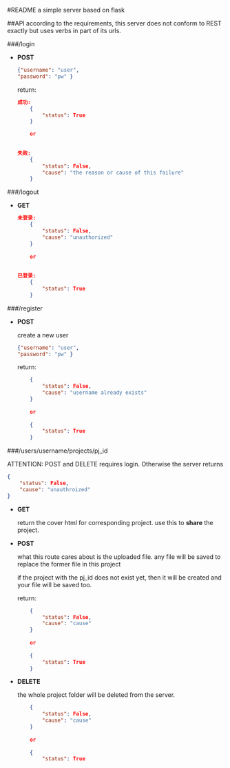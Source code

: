 #README
a simple server based on flask

##API
according to the requirements, this server does not conform to REST exactly but uses verbs in part of its urls.

###/login 
- **POST** 

	```json
	{"username": "user",
	"password": "pw" }
	```

	return:
	
	```json
	成功:
		{
			"status": True
		}
	
		or
		
		
	失败:
		{
			"status": False,
			"cause": "the reason or cause of this failure"
		}

	```
  

###/logout
- **GET**

	```json
	未登录:
		{
			"status": False,
     		"cause": "unauthorized"
     	}
     	
     	or
     	
     	
    已登录:
    	{
    		"status": True
    	}
	```
	


###/register
- **POST**
	
	create a new user
	
	```json
	{"username": "user",
	"password": "pw" }
	```
	
	return:
	
	```json
		{
			"status": False, 
			"cause": "username already exists"
		}
		
		or
		
		{
    		"status": True
    	}
	```
	
###/users/username/projects/pj_id

ATTENTION: POST and DELETE requires login. Otherwise the server returns 

```json
{
	"status": False, 
	"cause": "unauthroized"
}
```


- **GET**

	return the cover html for corresponding project. 
	use this to **share** the project.

- **POST**

	what this route cares about is the uploaded file.
	any file will be saved to replace the former file in this project
	
	if the project with the pj_id does not exist yet, then it will be created 	and your file will be saved too.
	
	return:
		
	```json
		{
			"status": False, 
			"cause": "cause"
		}
		
		or
		
		{
    		"status": True
    	}
	```
	
- **DELETE**
	
	the whole project folder will be deleted from the server.

	
	```json
		{
			"status": False, 
			"cause": "cause"
		}
		
		or
		
		{
    		"status": True
   
	```


	
	
	




